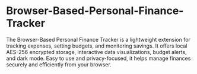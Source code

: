 # Browser-Based-Personal-Finance-Tracker
The Browser-Based Personal Finance Tracker is a lightweight extension for tracking expenses, setting budgets, and monitoring savings. It offers local AES-256 encrypted storage, interactive data visualizations, budget alerts, and dark mode. Easy to use and privacy-focused, it helps manage finances securely and efficiently from your browser.
